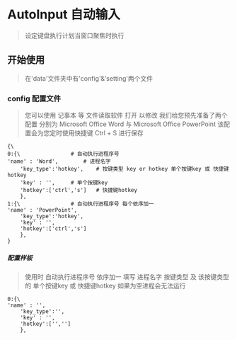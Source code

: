 # AutoInput 自动输入

>设定键盘执行计划当窗口聚焦时执行

## 开始使用

>在'data'文件夹中有'config'&'setting'两个文件

### config 配置文件
>您可以使用 记事本 等 文件读取软件 打开 以修改
>我们给您预先准备了两个配置 分别为 Microsoft Office Word 与 Microsoft Office PowerPoint
>该配置会为您定时使用快捷键 Ctrl + S 进行保存

```
{\
0:{\				# 自动执行进程序号
'name' : 'Word',		# 进程名字
	'key_type':'hotkey',	# 按键类型 key or hotkey 单个按键key 或 快捷键hotkey
	'key' : '',		# 单个按键key
	'hotkey':['ctrl','s']	# 快捷键hotkey
	},
1:{\				# 自动执行进程序号 每个依序加一
'name' : 'PowerPoint',
	'key_type':'hotkey',
	'key' : '',
	'hotkey':['ctrl','s']
	},
}
```
##### 配置样板
>使用时 自动执行进程序号 依序加一
>填写 进程名字 按键类型 及 该按键类型 的 单个按键key 或 快捷键hotkey
>如果为空进程会无法运行
```
0:{\
'name' : '',
	'key_type':'',
	'key' : '',
	'hotkey':['','']
	},
```
